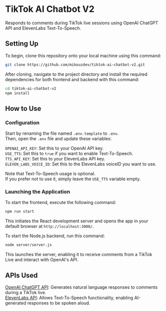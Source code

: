 # TikTok AI Chatbot V2

Responds to comments during TikTok live sessions using OpenAI ChatGPT API and ElevenLabs Text-To-Speech.

## Setting Up

To begin, clone this repository onto your local machine using this command:

```bash
git clone https://github.com/mikouzdev/tiktok-ai-chatbot-v2.git
```


After cloning, navigate to the project directory and install the required dependencies for both frontend and backend with this command:

```bash
cd tiktok-ai-chatbot-v2
npm install
```


## How to Use
### Configuration
Start by renaming the file named ``.env.template`` to ``.env``. <br>
Then, open the ``.env`` file and update these variables: <br>

``OPENAI_API_KEY``: Set this to your OpenAI API key. <br>
``USE_TTS``: Set this to ``true`` if you want to enable Text-To-Speech. <br>
``TTS_API_KEY``: Set this to your ElevenLabs API key. <br>
``ELEVEN_LABS_VOICE_ID``: Set this to the ElevenLabs voiceID you want to use. <br>

Note that Text-To-Speech usage is optional. <br>
If you prefer not to use it, simply leave the ``USE_TTS`` variable empty. <br>

### Launching the Application
To start the frontend, execute the following command: <br>
```bash
npm run start
```
This initiates the React development server and opens the app in your default browser at `http://localhost:3000/`. <br>


To start the Node.js backend, run this command: <br>
```bash
node server/server.js
```
This launches the server, enabling it to receive comments from a TikTok Live and interact with OpenAI's API.

## APIs Used
[OpenAI ChatGPT API](https://platform.openai.com/docs/guides/chat): Generates natural language responses to comments during a TikTok live. <br>
[ElevenLabs API](https://docs.elevenlabs.io/quickstart): Allows Text-To-Speech functionality, enabling AI-generated responses to be spoken aloud.
